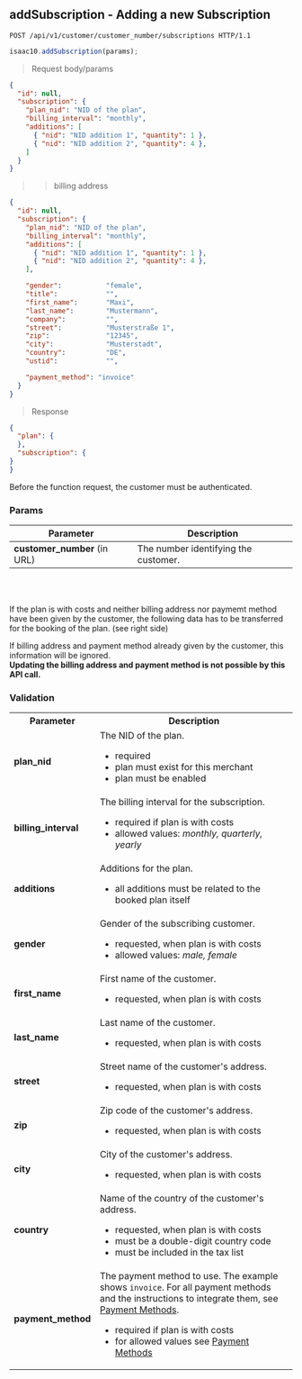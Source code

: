 ## addSubscription - Adding a new Subscription

```http
POST /api/v1/customer/customer_number/subscriptions HTTP/1.1
```

```javascript
isaac10.addSubscription(params);
```

> Request body/params


```json
{
  "id": null,
  "subscription": {
    "plan_nid": "NID of the plan",
    "billing_interval": "monthly",
    "additions": [
      { "nid": "NID addition 1", "quantity": 1 },
      { "nid": "NID addition 2", "quantity": 4 },
    ]
  }
}
```

>> billing address

```json
{
  "id": null,
  "subscription": {
    "plan_nid": "NID of the plan",
    "billing_interval": "monthly",
    "additions": [
      { "nid": "NID addition 1", "quantity": 1 },
      { "nid": "NID addition 2", "quantity": 4 },
    ],

    "gender":           "female",
    "title":            "",
    "first_name":       "Maxi",
    "last_name":        "Mustermann",
    "company":          "",
    "street":           "Musterstraße 1",
    "zip":              "12345",
    "city":             "Musterstadt",
    "country":          "DE",
    "ustid":            "",

    "payment_method": "invoice"
  }
}
```

> Response

```json
{
  "plan": {
  },
  "subscription": {
}
}
```


<aside class="success">
Before the function request, the customer must be authenticated.
</aside>

### Params

Parameter | Description
----------|-------------
**customer_number** (in URL) | The number identifying the customer.  

<br>
<br>

If the plan is with costs and neither billing address nor paymemt method have been given by the customer, the following data has to be transferred for the booking of the plan. (see right side)

<aside class="notice">
If billing address and payment method already given by the customer, this information will be ignored.
<br>
<strong> Updating the billing address and payment method is not possible by this API call. </strong>
</aside>

### Validation

<table>
  <tr>
    <th>Parameter</th>
    <th>Description</th>
  </tr>
  <tr>
    <td><strong>plan_nid</strong></td>
    <td>
      The NID of the plan.
      <ul>
        <li>required</li>
        <li>plan must exist for this merchant</li>
        <li>plan must be enabled</li>
      </ul>
    </td>
  </tr>
  <tr>
    <td><strong>billing_interval</strong></td>
    <td>
      The billing interval for the subscription.
      <ul>
        <li>required if plan is with costs</li>
        <li>allowed values: <em>monthly, quarterly, yearly</em></li>
      </ul>
    </td>
  </tr>
  <tr>
    <td><strong>additions</strong></td>
    <td>
      Additions for the plan.
      <ul>
        <li>all additions must be related to the booked plan itself</li>
      </ul>
    </td>
  </tr>
  <tr>
    <td><strong>gender</strong></td>
    <td>
      Gender of the subscribing customer.
      <ul>
        <li>requested, when plan is with costs</li>
        <li>allowed values: <em>male, female</em></li>
      </ul>
    </td>
  </tr>
  <tr>
    <td><strong>first_name</strong></td>
    <td>
      First name of the customer.
      <ul>
        <li>requested, when plan is with costs</li>
      </ul>
    </td>
  </tr>
  <tr>
    <td><strong>last_name</strong></td>
    <td>
      Last name of the customer.
      <ul>
        <li>requested, when plan is with costs</li>
      </ul>
    </td>
  </tr>
  <tr>
    <td><strong>street</strong></td>
    <td>
      Street name of the customer's address.
      <ul>
        <li>requested, when plan is with costs</li>
      </ul>
    </td>
  </tr>
  <tr>
    <td><strong>zip</strong></td>
    <td>
      Zip code of the customer's address.
      <ul>
        <li>requested, when plan is with costs</li>
      </ul>
    </td>
  </tr>
  <tr>
    <td><strong>city</strong></td>
    <td>
      City of the customer's address.
      <ul>
        <li>requested, when plan is with costs</li>
      </ul>
    </td>
  </tr>
  <tr>
    <td><strong>country</strong></td>
    <td>
      Name of the country of the customer's address.
      <ul>
        <li>requested, when plan is with costs</li>
        <li>must be a double-digit country code</li>
        <li>must be included in the tax list</li>
      </ul>
    </td>
  </tr>
  <tr>
   <td><strong>payment_method</strong></td>
    <td>
      The payment method to use. The example shows <code>invoice</code>. For all
      payment methods and the instructions to integrate them, see
      <a href="#payment_methods">Payment Methods</a>.
      <ul>
        <li>required if plan is with costs</li>
        <li>
          for allowed values see <a href="#payment_methods">Payment Methods</a>
        </li>
      </ul>
    </td>
  </tr>
</table>
